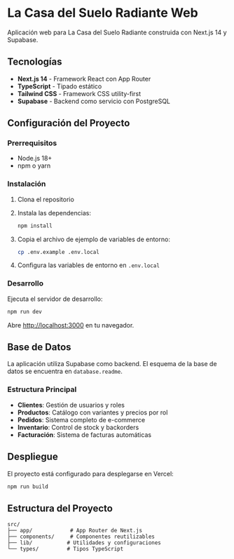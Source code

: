 # La Casa del Suelo Radiante Web

Aplicación web para La Casa del Suelo Radiante construida con Next.js 14 y Supabase.

## Tecnologías

- **Next.js 14** - Framework React con App Router
- **TypeScript** - Tipado estático
- **Tailwind CSS** - Framework CSS utility-first
- **Supabase** - Backend como servicio con PostgreSQL

## Configuración del Proyecto

### Prerrequisitos

- Node.js 18+ 
- npm o yarn

### Instalación

1. Clona el repositorio
2. Instala las dependencias:
   ```bash
   npm install
   ```

3. Copia el archivo de ejemplo de variables de entorno:
   ```bash
   cp .env.example .env.local
   ```

4. Configura las variables de entorno en `.env.local`

### Desarrollo

Ejecuta el servidor de desarrollo:

```bash
npm run dev
```

Abre [http://localhost:3000](http://localhost:3000) en tu navegador.

## Base de Datos

La aplicación utiliza Supabase como backend. El esquema de la base de datos se encuentra en `database.readme`.

### Estructura Principal

- **Clientes**: Gestión de usuarios y roles
- **Productos**: Catálogo con variantes y precios por rol
- **Pedidos**: Sistema completo de e-commerce
- **Inventario**: Control de stock y backorders
- **Facturación**: Sistema de facturas automáticas

## Despliegue

El proyecto está configurado para desplegarse en Vercel:

```bash
npm run build
```

## Estructura del Proyecto

```
src/
├── app/            # App Router de Next.js
├── components/     # Componentes reutilizables
├── lib/           # Utilidades y configuraciones
└── types/         # Tipos TypeScript
```